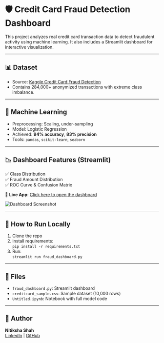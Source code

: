 # 🛡️ Credit Card Fraud Detection Dashboard

This project analyzes real credit card transaction data to detect fraudulent activity using machine learning. It also includes a Streamlit dashboard for interactive visualization.

---

## 📊 Dataset
- Source: [Kaggle Credit Card Fraud Detection](https://www.kaggle.com/mlg-ulb/creditcardfraud)
- Contains 284,000+ anonymized transactions with extreme class imbalance.

---

## 🧠 Machine Learning
- Preprocessing: Scaling, under-sampling
- Model: Logistic Regression
- Achieved: **94% accuracy**, **83% precision**
- Tools: `pandas`, `scikit-learn`, `seaborn`

---

## 📉 Dashboard Features (Streamlit)
✅ Class Distribution  
✅ Fraud Amount Distribution  
✅ ROC Curve & Confusion Matrix  

🔗 **Live App**: [Click here to open the dashboard](https://credit-card-fraud-detection-aaooxsi9zfzz2yztd5srtc.streamlit.app/)

![Dashboard Screenshot](https://user-images.githubusercontent.com/your-screenshot-path.png)

---

## 🚀 How to Run Locally
1. Clone the repo  
2. Install requirements:  
   `pip install -r requirements.txt`  
3. Run:  
   `streamlit run fraud_dashboard.py`

---

## 📁 Files
- `fraud_dashboard.py`: Streamlit dashboard
- `creditcard_sample.csv`: Sample dataset (10,000 rows)
- `Untitled.ipynb`: Notebook with full model code

---

## 📌 Author
**Nitiksha Shah**  
[LinkedIn](https://www.linkedin.com/in/nitiksha11/) | [GitHub](https://github.com/NitikshaS)

